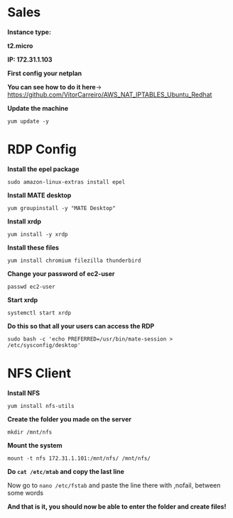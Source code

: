 # Sales

**Instance type:**

**t2.micro**

**IP: 172.31.1.103**

**First config your netplan**

**You can see how to do it here**-> https://github.com/VitorCarreiro/AWS_NAT_IPTABLES_Ubuntu_Redhat

**Update the machine**

`yum update -y`

# RDP Config

**Install the epel package**

`sudo amazon-linux-extras install epel`

**Install MATE desktop**

`yum groupinstall -y "MATE Desktop"`

**Install xrdp**

`yum install -y xrdp`

**Install these files**

`yum install chromium filezilla thunderbird`

**Change your password of ec2-user**

`passwd ec2-user`

**Start xrdp**

`systemctl start xrdp`

**Do this so that all your users can access the RDP**

`sudo bash -c 'echo PREFERRED=/usr/bin/mate-session > /etc/sysconfig/desktop'`

# NFS Client

**Install NFS**

`yum install nfs-utils`

**Create the folder you made on the server**

`mkdir /mnt/nfs`

**Mount the system**

`mount -t nfs 172.31.1.101:/mnt/nfs/ /mnt/nfs/`

**Do `cat /etc/mtab` and copy the last line**

Now go to `nano /etc/fstab` and paste the line there with ,nofail, between some words

**And that is it, you should now be able to enter the folder and create files!**

